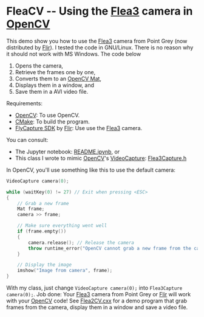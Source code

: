 # FleaCV -- Using the [Flea3](https://www.flir.co.uk/products/flea3-usb3/) camera in [OpenCV](https://opencv.org/)

This demo show you how to use the [Flea3](https://www.flir.co.uk/products/flea3-usb3/) camera from Point Grey (now distributed by [Flir](https://www.flir.co.uk/)). I tested the code in GNU/Linux. There is no reason why it should not work with MS Windows. The code below

1.  Opens the camera,
2.  Retrieve the frames one by one,
3.  Converts them to an [OpenCV Mat](https://docs.opencv.org/master/d3/d63/classcv_1_1Mat.html),
4.  Displays them in a window, and
5.  Save them in a AVI video file.

Requirements:

-   [OpenCV](https://opencv.org/): To use OpenCV.
-   [CMake](https://www.cmake.org/): To build the program.
-   [FlyCapture SDK](https://www.flir.co.uk/support-center/iis/machine-vision/downloads/spinnaker-sdk-flycapture-and-firmware-download/) by [Flir](https://www.flir.co.uk/): Use use the [Flea3](https://www.flir.co.uk/products/flea3-usb3/) camera.

You can consult:

-   The Jupyter notebook: [README.ipynb](README.ipynb), or
-   This class I wrote to mimic [OpenCV](https://opencv.org/)'s [VideoCapture](https://docs.opencv.org/master/d8/dfe/classcv_1_1VideoCapture.html#a9ac7f4b1cdfe624663478568486e6712): [Flea3Capture.h](Flea3Capture.h)

In OpenCV, you'll use something like this to use the default camera:

```cpp
VideoCapture camera(0);

while (waitKey(0) != 27) // Exit when pressing <ESC>
{
    // Grab a new frame
    Mat frame;
    camera >> frame;

    // Make sure everything went well
    if (frame.empty())
    {
        camera.release(); // Release the camera
        throw runtime_error("OpenCV cannot grab a new frame from the camera, the program will terminate");
    }

    // Display the image
    imshow("Image from camera", frame);
}
```

With my class, just change `VideoCapture camera(0);` into `Flea3Capture camera(0);`. Job done: Your [Flea3](https://www.flir.co.uk/products/flea3-usb3/) camera from Point Grey or [Flir](https://www.flir.co.uk/) will work with your [OpenCV](https://opencv.org/) code! See [Flea2CV.cxx](Flea2CV.cxx) for a demo program that grab frames from the camera, display them in a window and save a video file.

